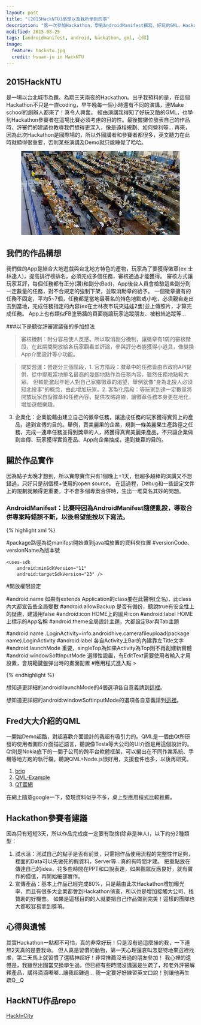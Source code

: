 ```yaml
---
layout: post
title: "[2015HackNTU]感想以及我所學到的事"
description: "第一次參加Hackathon，學到AndroidManifest撰寫、好玩的GML、Hackathon參賽者建議等..."
modified: 2015-08-25
tags: [androidmanifest, android, hackathon, gml, 心得]
image:
  feature: hackntu.jpg
  credit: hsuan-ju in HackNTU
---
```


## 2015HackNTU

是一場以台北城市為題、為期三天兩夜的Hackathon。出乎我預料的是，在這個Hackathon不只是一直coding，早午晚每一個小時還有不同的演講，連Make school的創辦人都來了！真令人興奮。
經由演講我得知了好玩又酷的GML，也學到Hackathon參賽者在這場比賽必須考慮的目的性。最後擺攤位發表自己的作品時，評審們的建議也教導我們想得更深入，像是遠程規劃、如何營利等...
再來，因為此次Hackathon是國際場的，所以外國講者和參賽者都很多，英文聽力在此時就顯得很重要，否則某些演講及Demo就只能睡覺了哈哈。

<figure>
	<img src="/images/hackntu/01.jpg" alt="HackNTU會場">
	<figcaption></figcaption>
</figure>

## 我們的作品構想

我們做的App是結合大地遊戲與台北地方特色的產物，玩家為了要獲得徽章(ex:士林達人)，提高排行榜排名，必須完成多個任務，審核通過才能獲得。
審核方式讓玩家互評，每個任務都有正分(讚)和副分(Bad)，App後台人員會檢驗這些副分到一定數量的任務，對不合規定的強制下架，並取消勳章的給予。
一個徽章擁有的任務不固定，平均5~7個，任務都是當地最著名的特色地點或小吃，必須親自走出去到當地，完成任務指定的內容(ex在士林夜市玩夾娃娃2隻)並上傳照片，才算完成任務。
App上也有類似FB塗鴉牆的頁面能讓玩家追蹤朋友、被粉絲追蹤等...

###以下是聽從評審建議後的多加想法

> 審核機制：附分容易使人反感。所以取消副分機制，讓徽章有1周的審核階段，在此期間開放給各玩家觀看並評論，參與評分者能獲得小道具，像變換App介面設計等小功能。

> 關於營運：營運分三個階段，1. 官方階段：徽章中的任務皆由市政府API提供，從中提取當地排名最高的幾個地點作為任務內容，雖然任務地點較大眾，
但較能激起年輕人對自己家鄉徽章的渴望，舉例就像"身為北投人必須知北投事"的概念，由此增加玩家。2. 客製化階段：等玩家到達一定數量將開放玩家自設徽章和任務內容，提供攻略路線，讓徽章任務本身更在地化，增加遊戲樂趣。
3. 企業化：企業能藉由建立自己的徽章任務，讓達成任務的玩家獲得實質上的產品，達到宣傳的目的。舉例，賣美麗果的企業，規劃一條美麗果生產路徑之任務，完成一連串任務並得到獎章的人，將獲得真實美麗果產品。不只讓企業做到宣傳、玩家獲得實質產品、App向企業抽成，達到雙贏的目的。

## 關於作品實作

因為點子太晚才想到，所以實際實作只有1個晚上+1天，但超多超棒的演講又不想錯過，只好只是刻個模+使用的open source。
在這過程，Debug和一些設定文件上的規劃就顯得更重要，才不會多個專案合併時，生出一堆莫名其妙的問題。

### AndroidManifest：比賽時因為AndroidManifest隨便亂設，導致合併專案時錯誤不斷，以後希望能按以下寫法。

{% highlight xml %}
<?xml version="1.0" encoding="utf-8"?>

#package路徑為從manifest開始直到java檔放置的資料夾位置
#versionCode、versionName為版本號
<manifest xmlns:android="http://schemas.android.com/apk/res/android"
    package="info.androidhive.camerafileupload"
    android:versionCode="1"
    android:versionName="1.0" >

    <uses-sdk
        android:minSdkVersion="11"
        android:targetSdkVersion="23" />

#開放權限設定
    <uses-permission android:name="android.permission.INTERNET" />
    <uses-permission android:name="android.permission.WRITE_EXTERNAL_STORAGE" />
    <uses-permission android:name="android.permission.ACCESS_NETWORK_STATE" />
    <uses-permission android:name="com.google.android.providers.gsf.permission.READ_GSERVICES" />
    <uses-permission android:name="android.permission.RECORD_AUDIO" />

#android:name 如果有extends Application的class要在此聲明(全名)，此class內大都宣告些全局變數
#android:allowBackup 是否有備份，聽說true有安全性上的疑慮，建議用false
#android:icon HOME上的圖片icon
#android:label HOME上標示的App名稱
#android:theme全局設計主題，大都設定Bar與Tab主題
    <application
        android:name="info.androidhive.camerafileupload.app.AppController"
        android:allowBackup="true"
        android:icon="@mipmap/ic_launcher"
        android:label="@string/app_name"
        android:theme="@style/MyBarTheme" >

#android:name .LoginActivity=info.androidhive.camerafileupload(package name).LoginActivity
#android:label 各自Activity上Bar的內建靠左Title文字
#android:launchMode 重要，singleTop為如果Activity為Top則不再創建新實體
#android:windowSoftInputMode 選擇性設置，有EditText需要使用者輸入才用設置，會規範鍵盤彈出時的畫面配置
        <activity
            android:name=".LoginActivity"
            android:label="@string/app_name"
            android:launchMode="singleTop"
            android:windowSoftInputMode="adjustPan" >
            <intent-filter>
                <action android:name="android.intent.action.MAIN" /> #應用程式進入點
                <category android:name="android.intent.category.LAUNCHER" />
            </intent-filter>
            </activity>>
        <activity
            android:name=".RegisterActivity"
            android:label="@string/app_name"
            android:launchMode="singleTop"
            android:windowSoftInputMode="adjustPan" />
        <activity
            android:name=".TopCreditActivity"
            android:label="@string/app_name"
            android:launchMode="singleTop" />
        <activity
            android:name=".FirstMainActivity"
            android:label="@string/app_name"
            android:launchMode="singleTop" />
        <activity
            android:name=".MainActivity"
            android:label="@string/app_name"
            android:launchMode="singleTop" />
        <activity
            android:name=".UploadActivity"
            android:label="@string/app_name"
            android:launchMode="singleTop" />
    </application>

</manifest>
{% endhighlight %}

想知道更詳細的android:launchMode的4個選項各自意義請到<a href="http://ascii-iicsa.blogspot.tw/2011/07/activity-androidlaunchmode.html">這裡</a>。

想知道更詳細的android:windowSoftInputMode的選項各自意義請到<a href="http://www.bkjia.com/Androidjc/1034702.html">這裡</a>。

## Fred大大介紹的QML

一開始Demo超酷，對超喜歡介面設計的我超有吸引力的。QML是一個由Qt所研發的使用者圖形介面描述語言，聽說像Tesla等大公司的UI介面是用這個設計的。
Qt則是Nokia底下的一間子公司的跨平台軟體框架，可以編出在不同作業系統、手機等地方跑的執行檔。聽說QML+Node.js很好用，支援套件也多，以後再研究。

1. <a href="https://github.com/cfsghost/brig">brig</a>
2. <a href="https://github.com/cfsghost/QML-Example">QML-Example</a>
3. <a href="http://www.qt.io/qt-for-device-creation/">QT官網</a>

在網上隨意google一下，發現資料似乎不多，桌上型應用程式比較推薦。

## Hackathon參賽者建議

因為只有短短3天，所以作品完成度一定要有取捨(除非是神人)，以下約分2種類型：

1. 試水溫：測試自己的點子是否有前景，只需把作品使用流程的完整性作足夠，裡面的Data可以先做死的假資料，Server等...真的有時間才建。
把重點放在傳達自己的idea，花多些時間在PPT和口說表達，如果觀眾反應良好，就有實作的價值，再開始細部實作。
2. 宣傳產品：基本上作品已經完成80%，只是藉由此次Hackathon增加曝光率，而且有很多大企業都會到Hackathon偵查，所以也是增加接觸大公司、找贊助的好機會。
如果是這樣目的的人就要把自己作品做到完美！這樣的團隊也大都較容易拿到獎項。


## 心得與遺憾

其實Hackathon一點都不可怕，真的非常好玩！只是沒有過這麼操的我，一下連熬2天真的是要我命。
但人真是習慣的動物，第一天心理還哀叫怎麼特地來這裡找虐，第二天馬上就習慣了還精神超好！非常推薦沒去過的朋友參加！
我心裡的遺憾是，我雖然出國當交換學生過，但已經有些時間沒講還是生疏了，和老外評審解釋產品，講得滴滴嘟嘟...讓我超難過...
我一定要好好練習英文口說！別讓他再生疏Q__Q

## HackNTU作品repo

<div markdown="0"><a href="https://github.com/mis101bird/HackInCity" class="btn">HackInCity</a></div>
